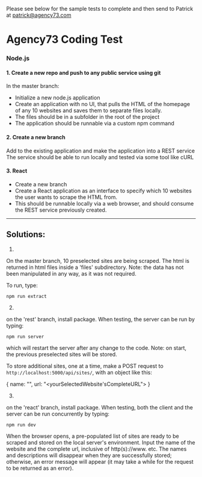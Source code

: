 Please see below for the sample tests to complete and then send to Patrick at patrick@agency73.com

# Agency73 Coding Test

### Node.js

#### 1. Create a new repo and push to any public service using git

In the master branch:

* Initialize a new node.js application
* Create an application with no UI, that pulls the HTML of the homepage of any 10 websites and saves them to separate files locally.
* The files should be in a subfolder in the root of the project 
* The application should be runnable via a custom npm command

#### 2. Create a new branch

Add to the existing application and make the application into a REST service
The service should be able to run locally and tested via some tool like cURL

#### 3. React

* Create a new branch
* Create a React application as an interface to specify which 10 websites the user wants to scrape the HTML from.
* This should be runnable locally via a web browser, and should consume the REST service previously created.

---

## Solutions:

1. 
On the master branch, 10 preselected sites are being scraped. The html is returned in html files inside a 'files' subdirectory. Note: the data has not been manipulated in any way, as it was not required.

To run, type: 

```npm run extract```

2. 
on the 'rest' branch, install package. When testing, the server can be run by typing:

```npm run server```

which will restart the server after any change to the code.
Note: on start, the previous preselected sites will be stored.

To store additional sites, one at a time, make a POST request to ```http://localhost:5000/api/sites/```, with an object like this:

   { 
        name: "<yourFilename>",
        url: "<yourSelectedWebsite\'sCompleteURL">
   }

3. 
on the 'react' branch, install package. When testing, both the client and the server can be run concurrently by typing:

```npm run dev```

When the browser opens, a pre-populated list of sites are ready to be scraped and stored on the local server's environment.
Input the name of the website and the complete url, inclusive of http(s)://www. etc.
The names and descriptions will disappear when they are successfully stored; otherwise, an error message will appear (it may take a while for the request to be returned as an error).
